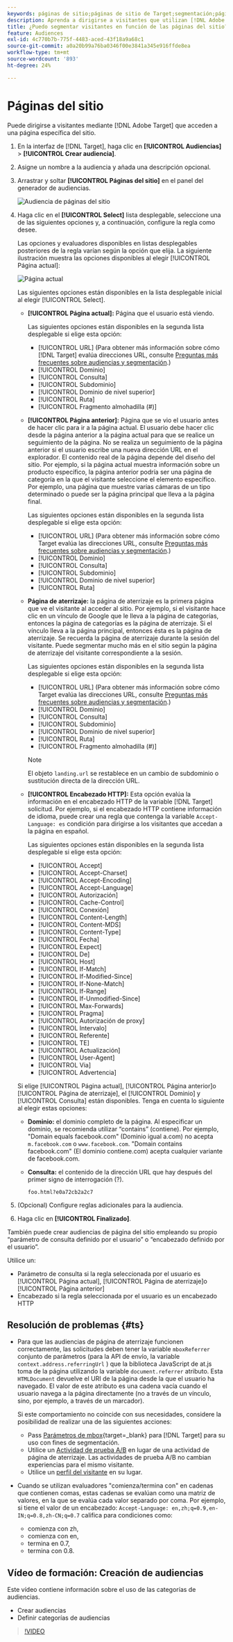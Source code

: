 ```yaml
---
keywords: páginas de sitio;páginas de sitio de Target;segmentación;página actual;página actual de Target;página anterior de Target;página de aterrizaje;página de aterrizaje de Target;encabezado http
description: Aprenda a dirigirse a visitantes que utilizan [!DNL Adobe Target] que se encuentran en una página específica del sitio.
title: ¿Puedo segmentar visitantes en función de las páginas del sitio?
feature: Audiences
exl-id: 4c770b7b-775f-4483-aced-43f18a9a68c1
source-git-commit: a0a20b99a76ba0346f00e3841a345e916ffde8ea
workflow-type: tm+mt
source-wordcount: '893'
ht-degree: 24%

---
```


# Páginas del sitio

Puede dirigirse a visitantes mediante [!DNL Adobe Target] que acceden a una página específica del sitio.

1. En la interfaz de [!DNL Target], haga clic en **[!UICONTROL Audiencias]** > **[!UICONTROL Crear audiencia]**.
1. Asigne un nombre a la audiencia y añada una descripción opcional.
1. Arrastrar y soltar **[!UICONTROL Páginas del sitio]** en el panel del generador de audiencias.

   ![Audiencia de páginas del sitio](assets/target_site_pages.png)

1. Haga clic en el **[!UICONTROL Select]** lista desplegable, seleccione una de las siguientes opciones y, a continuación, configure la regla como desee.

   Las opciones y evaluadores disponibles en listas desplegables posteriores de la regla varían según la opción que elija. La siguiente ilustración muestra las opciones disponibles al elegir [!UICONTROL Página actual]:

   ![Página actual](assets/current-page.png)

   Las siguientes opciones están disponibles en la lista desplegable inicial al elegir [!UICONTROL Select].

   * **[!UICONTROL Página actual]:** Página que el usuario está viendo.

      Las siguientes opciones están disponibles en la segunda lista desplegable si elige esta opción:

      * [!UICONTROL URL] (Para obtener más información sobre cómo [!DNL Target] evalúa direcciones URL, consulte [Preguntas más frecuentes sobre audiencias y segmentación](/help/main/c-target/c-troubleshooting-targets-and-audiences/troubleshooting-targets-and-audiences.md).)
      * [!UICONTROL Dominio]
      * [!UICONTROL Consulta]
      * [!UICONTROL Subdominio]
      * [!UICONTROL Dominio de nivel superior]
      * [!UICONTROL Ruta]
      * [!UICONTROL Fragmento almohadilla (#)]
   * **[!UICONTROL Página anterior]:** Página que se vio el usuario antes de hacer clic para ir a la página actual. El usuario debe hacer clic desde la página anterior a la página actual para que se realice un seguimiento de la página. No se realiza un seguimiento de la página anterior si el usuario escribe una nueva dirección URL en el explorador. El contenido real de la página depende del diseño del sitio. Por ejemplo, si la página actual muestra información sobre un producto específico, la página anterior podría ser una página de categoría en la que el visitante seleccione el elemento específico. Por ejemplo, una página que muestre varias cámaras de un tipo determinado o puede ser la página principal que lleva a la página final.

      Las siguientes opciones están disponibles en la segunda lista desplegable si elige esta opción:

      * [!UICONTROL URL] (Para obtener más información sobre cómo Target evalúa las direcciones URL, consulte [Preguntas más frecuentes sobre audiencias y segmentación](/help/main/c-target/c-troubleshooting-targets-and-audiences/troubleshooting-targets-and-audiences.md).)
      * [!UICONTROL Dominio]
      * [!UICONTROL Consulta]
      * [!UICONTROL Subdominio]
      * [!UICONTROL Dominio de nivel superior]
      * [!UICONTROL Ruta]
   * **Página de aterrizaje:** la página de aterrizaje es la primera página que ve el visitante al acceder al sitio. Por ejemplo, si el visitante hace clic en un vínculo de Google que le lleva a la página de categorías, entonces la página de categorías es la página de aterrizaje. Si el vínculo lleva a la página principal, entonces ésta es la página de aterrizaje. Se recuerda la página de aterrizaje durante la sesión del visitante. Puede segmentar mucho más en el sitio según la página de aterrizaje del visitante correspondiente a la sesión.

      Las siguientes opciones están disponibles en la segunda lista desplegable si elige esta opción:

      * [!UICONTROL URL] (Para obtener más información sobre cómo Target evalúa las direcciones URL, consulte [Preguntas más frecuentes sobre audiencias y segmentación](/help/main/c-target/c-troubleshooting-targets-and-audiences/troubleshooting-targets-and-audiences.md).)
      * [!UICONTROL Dominio]
      * [!UICONTROL Consulta]
      * [!UICONTROL Subdominio]
      * [!UICONTROL Dominio de nivel superior]
      * [!UICONTROL Ruta]
      * [!UICONTROL Fragmento almohadilla (#)]

      >[!NOTE]
      >
      >El objeto `landing.url` se restablece en un cambio de subdominio o sustitución directa de la dirección URL.

   * **[!UICONTROL Encabezado HTTP]:** Esta opción evalúa la información en el encabezado HTTP de la variable [!DNL Target] solicitud. Por ejemplo, si el encabezado HTTP contiene información de idioma, puede crear una regla que contenga la variable `Accept-Language: es` condición para dirigirse a los visitantes que accedan a la página en español.

      Las siguientes opciones están disponibles en la segunda lista desplegable si elige esta opción:

      * [!UICONTROL Accept]
      * [!UICONTROL Accept-Charset]
      * [!UICONTROL Accept-Encoding]
      * [!UICONTROL Accept-Language]
      * [!UICONTROL Autorización]
      * [!UICONTROL Cache-Control]
      * [!UICONTROL Conexión]
      * [!UICONTROL Content-Length]
      * [!UICONTROL Content-MDS]
      * [!UICONTROL Content-Type]
      * [!UICONTROL Fecha]
      * [!UICONTROL Expect]
      * [!UICONTROL De]
      * [!UICONTROL Host]
      * [!UICONTROL If-Match]
      * [!UICONTROL If-Modified-Since]
      * [!UICONTROL If-None-Match]
      * [!UICONTROL If-Range]
      * [!UICONTROL If-Unmodified-Since]
      * [!UICONTROL Max-Forwards]
      * [!UICONTROL Pragma]
      * [!UICONTROL Autorización de proxy]
      * [!UICONTROL Intervalo]
      * [!UICONTROL Referente]
      * [!UICONTROL TE]
      * [!UICONTROL Actualización]
      * [!UICONTROL User-Agent]
      * [!UICONTROL Via]
      * [!UICONTROL Advertencia]

   Si elige [!UICONTROL Página actual], [!UICONTROL Página anterior]o [!UICONTROL Página de aterrizaje], el [!UICONTROL Dominio] y [!UICONTROL Consulta] están disponibles. Tenga en cuenta lo siguiente al elegir estas opciones:

   * **Dominio:** el dominio completo de la página. Al especificar un dominio, se recomienda utilizar “contains” (contiene). Por ejemplo, &quot;Domain equals facebook.com&quot; (Dominio igual a.com) no acepta `m.facebook.com` o `www.facebook.com`. &quot;Domain contains facebook.com&quot; (El dominio contiene.com) acepta cualquier variante de facebook.com.
   * **Consulta:** el contenido de la dirección URL que hay después del primer signo de interrogación (?).

      `foo.html?e0a72cb2a2c7`





1. (Opcional) Configure reglas adicionales para la audiencia.
1. Haga clic en **[!UICONTROL Finalizado]**.

También puede crear audiencias de página del sitio empleando su propio “parámetro de consulta definido por el usuario” o “encabezado definido por el usuario”.

Utilice un:

* Parámetro de consulta si la regla seleccionada por el usuario es [!UICONTROL Página actual], [!UICONTROL Página de aterrizaje]o [!UICONTROL Página anterior]
* Encabezado si la regla seleccionada por el usuario es un encabezado HTTP

## Resolución de problemas {#ts}

* Para que las audiencias de página de aterrizaje funcionen correctamente, las solicitudes deben tener la variable `mboxReferrer` conjunto de parámetros (para la API de envío, la variable `context.address.referringUrl` ) que la biblioteca JavaScript de at.js toma de la página utilizando la variable `document.referrer` atributo. Esta `HTMLDocument` devuelve el URI de la página desde la que el usuario ha navegado. El valor de este atributo es una cadena vacía cuando el usuario navega a la página directamente (no a través de un vínculo, sino, por ejemplo, a través de un marcador).

   Si este comportamiento no coincide con sus necesidades, considere la posibilidad de realizar una de las siguientes acciones:

   * Pass [Parámetros de mbox](https://developer.adobe.com/target/implement/client-side/atjs/global-mbox/pass-parameters-to-global-mbox/){target=_blank} para [!DNL Target] para su uso con fines de segmentación.
   * Utilice un [Actividad de prueba A/B](/help/main/c-activities/t-test-ab/test-ab.md) en lugar de una actividad de página de aterrizaje. Las actividades de prueba A/B no cambian experiencias para el mismo visitante.
   * Utilice un [perfil del visitante](/help/main/c-target/c-audiences/c-target-rules/visitor-profile.md) en su lugar.

* Cuando se utilizan evaluadores &quot;comienza/termina con&quot; en cadenas que contienen comas, estas cadenas se evalúan como una matriz de valores, en la que se evalúa cada valor separado por coma. Por ejemplo, si tiene el valor de un encabezado: `Accept-Language: en,zh;q=0.9,en-IN;q=0.8,zh-CN;q=0.7` califica para condiciones como:
   * comienza con zh,
   * comienza con en,
   * termina en 0.7,
   * termina con 0.8.

## Vídeo de formación: Creación de audiencias

Este vídeo contiene información sobre el uso de las categorías de audiencias.

* Crear audiencias
* Definir categorías de audiencias

>[!VIDEO](https://video.tv.adobe.com/v/17392)
